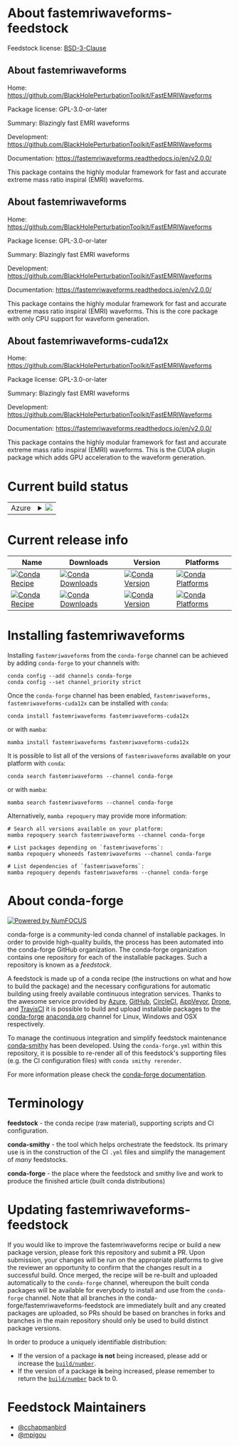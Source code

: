 About fastemriwaveforms-feedstock
=================================

Feedstock license: [BSD-3-Clause](https://github.com/conda-forge/fastemriwaveforms-feedstock/blob/main/LICENSE.txt)


About fastemriwaveforms
-----------------------

Home: https://github.com/BlackHolePerturbationToolkit/FastEMRIWaveforms

Package license: GPL-3.0-or-later

Summary: Blazingly fast EMRI waveforms

Development: https://github.com/BlackHolePerturbationToolkit/FastEMRIWaveforms

Documentation: https://fastemriwaveforms.readthedocs.io/en/v2.0.0/

This package contains the highly modular framework for fast and accurate extreme mass ratio
inspiral (EMRI) waveforms.


About fastemriwaveforms
-----------------------

Home: https://github.com/BlackHolePerturbationToolkit/FastEMRIWaveforms

Package license: GPL-3.0-or-later

Summary: Blazingly fast EMRI waveforms

Development: https://github.com/BlackHolePerturbationToolkit/FastEMRIWaveforms

Documentation: https://fastemriwaveforms.readthedocs.io/en/v2.0.0/

This package contains the highly modular framework for fast and accurate extreme mass ratio
inspiral (EMRI) waveforms. This is the core package with only CPU support
for waveform generation.


About fastemriwaveforms-cuda12x
-------------------------------

Home: https://github.com/BlackHolePerturbationToolkit/FastEMRIWaveforms

Package license: GPL-3.0-or-later

Summary: Blazingly fast EMRI waveforms

Development: https://github.com/BlackHolePerturbationToolkit/FastEMRIWaveforms

Documentation: https://fastemriwaveforms.readthedocs.io/en/v2.0.0/

This package contains the highly modular framework for fast and accurate extreme mass ratio
inspiral (EMRI) waveforms. This is the CUDA plugin package which adds GPU acceleration
to the waveform generation.


Current build status
====================


<table>
    
  <tr>
    <td>Azure</td>
    <td>
      <details>
        <summary>
          <a href="https://dev.azure.com/conda-forge/feedstock-builds/_build/latest?definitionId=26153&branchName=main">
            <img src="https://dev.azure.com/conda-forge/feedstock-builds/_apis/build/status/fastemriwaveforms-feedstock?branchName=main">
          </a>
        </summary>
        <table>
          <thead><tr><th>Variant</th><th>Status</th></tr></thead>
          <tbody><tr>
              <td>linux_64_c_compiler_version13cuda_compiler_version12.6cxx_compiler_version13microarch_level1python3.10.____cpython</td>
              <td>
                <a href="https://dev.azure.com/conda-forge/feedstock-builds/_build/latest?definitionId=26153&branchName=main">
                  <img src="https://dev.azure.com/conda-forge/feedstock-builds/_apis/build/status/fastemriwaveforms-feedstock?branchName=main&jobName=linux&configuration=linux%20linux_64_c_compiler_version13cuda_compiler_version12.6cxx_compiler_version13microarch_level1python3.10.____cpython" alt="variant">
                </a>
              </td>
            </tr><tr>
              <td>linux_64_c_compiler_version13cuda_compiler_version12.6cxx_compiler_version13microarch_level1python3.11.____cpython</td>
              <td>
                <a href="https://dev.azure.com/conda-forge/feedstock-builds/_build/latest?definitionId=26153&branchName=main">
                  <img src="https://dev.azure.com/conda-forge/feedstock-builds/_apis/build/status/fastemriwaveforms-feedstock?branchName=main&jobName=linux&configuration=linux%20linux_64_c_compiler_version13cuda_compiler_version12.6cxx_compiler_version13microarch_level1python3.11.____cpython" alt="variant">
                </a>
              </td>
            </tr><tr>
              <td>linux_64_c_compiler_version13cuda_compiler_version12.6cxx_compiler_version13microarch_level1python3.12.____cpython</td>
              <td>
                <a href="https://dev.azure.com/conda-forge/feedstock-builds/_build/latest?definitionId=26153&branchName=main">
                  <img src="https://dev.azure.com/conda-forge/feedstock-builds/_apis/build/status/fastemriwaveforms-feedstock?branchName=main&jobName=linux&configuration=linux%20linux_64_c_compiler_version13cuda_compiler_version12.6cxx_compiler_version13microarch_level1python3.12.____cpython" alt="variant">
                </a>
              </td>
            </tr><tr>
              <td>linux_64_c_compiler_version13cuda_compiler_version12.6cxx_compiler_version13microarch_level1python3.13.____cp313</td>
              <td>
                <a href="https://dev.azure.com/conda-forge/feedstock-builds/_build/latest?definitionId=26153&branchName=main">
                  <img src="https://dev.azure.com/conda-forge/feedstock-builds/_apis/build/status/fastemriwaveforms-feedstock?branchName=main&jobName=linux&configuration=linux%20linux_64_c_compiler_version13cuda_compiler_version12.6cxx_compiler_version13microarch_level1python3.13.____cp313" alt="variant">
                </a>
              </td>
            </tr><tr>
              <td>linux_64_c_compiler_version13cuda_compiler_version12.6cxx_compiler_version13microarch_level3python3.10.____cpython</td>
              <td>
                <a href="https://dev.azure.com/conda-forge/feedstock-builds/_build/latest?definitionId=26153&branchName=main">
                  <img src="https://dev.azure.com/conda-forge/feedstock-builds/_apis/build/status/fastemriwaveforms-feedstock?branchName=main&jobName=linux&configuration=linux%20linux_64_c_compiler_version13cuda_compiler_version12.6cxx_compiler_version13microarch_level3python3.10.____cpython" alt="variant">
                </a>
              </td>
            </tr><tr>
              <td>linux_64_c_compiler_version13cuda_compiler_version12.6cxx_compiler_version13microarch_level3python3.11.____cpython</td>
              <td>
                <a href="https://dev.azure.com/conda-forge/feedstock-builds/_build/latest?definitionId=26153&branchName=main">
                  <img src="https://dev.azure.com/conda-forge/feedstock-builds/_apis/build/status/fastemriwaveforms-feedstock?branchName=main&jobName=linux&configuration=linux%20linux_64_c_compiler_version13cuda_compiler_version12.6cxx_compiler_version13microarch_level3python3.11.____cpython" alt="variant">
                </a>
              </td>
            </tr><tr>
              <td>linux_64_c_compiler_version13cuda_compiler_version12.6cxx_compiler_version13microarch_level3python3.12.____cpython</td>
              <td>
                <a href="https://dev.azure.com/conda-forge/feedstock-builds/_build/latest?definitionId=26153&branchName=main">
                  <img src="https://dev.azure.com/conda-forge/feedstock-builds/_apis/build/status/fastemriwaveforms-feedstock?branchName=main&jobName=linux&configuration=linux%20linux_64_c_compiler_version13cuda_compiler_version12.6cxx_compiler_version13microarch_level3python3.12.____cpython" alt="variant">
                </a>
              </td>
            </tr><tr>
              <td>linux_64_c_compiler_version13cuda_compiler_version12.6cxx_compiler_version13microarch_level3python3.13.____cp313</td>
              <td>
                <a href="https://dev.azure.com/conda-forge/feedstock-builds/_build/latest?definitionId=26153&branchName=main">
                  <img src="https://dev.azure.com/conda-forge/feedstock-builds/_apis/build/status/fastemriwaveforms-feedstock?branchName=main&jobName=linux&configuration=linux%20linux_64_c_compiler_version13cuda_compiler_version12.6cxx_compiler_version13microarch_level3python3.13.____cp313" alt="variant">
                </a>
              </td>
            </tr><tr>
              <td>linux_64_c_compiler_version13cuda_compiler_version12.6cxx_compiler_version13microarch_level4python3.10.____cpython</td>
              <td>
                <a href="https://dev.azure.com/conda-forge/feedstock-builds/_build/latest?definitionId=26153&branchName=main">
                  <img src="https://dev.azure.com/conda-forge/feedstock-builds/_apis/build/status/fastemriwaveforms-feedstock?branchName=main&jobName=linux&configuration=linux%20linux_64_c_compiler_version13cuda_compiler_version12.6cxx_compiler_version13microarch_level4python3.10.____cpython" alt="variant">
                </a>
              </td>
            </tr><tr>
              <td>linux_64_c_compiler_version13cuda_compiler_version12.6cxx_compiler_version13microarch_level4python3.11.____cpython</td>
              <td>
                <a href="https://dev.azure.com/conda-forge/feedstock-builds/_build/latest?definitionId=26153&branchName=main">
                  <img src="https://dev.azure.com/conda-forge/feedstock-builds/_apis/build/status/fastemriwaveforms-feedstock?branchName=main&jobName=linux&configuration=linux%20linux_64_c_compiler_version13cuda_compiler_version12.6cxx_compiler_version13microarch_level4python3.11.____cpython" alt="variant">
                </a>
              </td>
            </tr><tr>
              <td>linux_64_c_compiler_version13cuda_compiler_version12.6cxx_compiler_version13microarch_level4python3.12.____cpython</td>
              <td>
                <a href="https://dev.azure.com/conda-forge/feedstock-builds/_build/latest?definitionId=26153&branchName=main">
                  <img src="https://dev.azure.com/conda-forge/feedstock-builds/_apis/build/status/fastemriwaveforms-feedstock?branchName=main&jobName=linux&configuration=linux%20linux_64_c_compiler_version13cuda_compiler_version12.6cxx_compiler_version13microarch_level4python3.12.____cpython" alt="variant">
                </a>
              </td>
            </tr><tr>
              <td>linux_64_c_compiler_version13cuda_compiler_version12.6cxx_compiler_version13microarch_level4python3.13.____cp313</td>
              <td>
                <a href="https://dev.azure.com/conda-forge/feedstock-builds/_build/latest?definitionId=26153&branchName=main">
                  <img src="https://dev.azure.com/conda-forge/feedstock-builds/_apis/build/status/fastemriwaveforms-feedstock?branchName=main&jobName=linux&configuration=linux%20linux_64_c_compiler_version13cuda_compiler_version12.6cxx_compiler_version13microarch_level4python3.13.____cp313" alt="variant">
                </a>
              </td>
            </tr><tr>
              <td>linux_64_c_compiler_version14cuda_compiler_versionNonecxx_compiler_version14microarch_level1python3.10.____cpython</td>
              <td>
                <a href="https://dev.azure.com/conda-forge/feedstock-builds/_build/latest?definitionId=26153&branchName=main">
                  <img src="https://dev.azure.com/conda-forge/feedstock-builds/_apis/build/status/fastemriwaveforms-feedstock?branchName=main&jobName=linux&configuration=linux%20linux_64_c_compiler_version14cuda_compiler_versionNonecxx_compiler_version14microarch_level1python3.10.____cpython" alt="variant">
                </a>
              </td>
            </tr><tr>
              <td>linux_64_c_compiler_version14cuda_compiler_versionNonecxx_compiler_version14microarch_level1python3.11.____cpython</td>
              <td>
                <a href="https://dev.azure.com/conda-forge/feedstock-builds/_build/latest?definitionId=26153&branchName=main">
                  <img src="https://dev.azure.com/conda-forge/feedstock-builds/_apis/build/status/fastemriwaveforms-feedstock?branchName=main&jobName=linux&configuration=linux%20linux_64_c_compiler_version14cuda_compiler_versionNonecxx_compiler_version14microarch_level1python3.11.____cpython" alt="variant">
                </a>
              </td>
            </tr><tr>
              <td>linux_64_c_compiler_version14cuda_compiler_versionNonecxx_compiler_version14microarch_level1python3.12.____cpython</td>
              <td>
                <a href="https://dev.azure.com/conda-forge/feedstock-builds/_build/latest?definitionId=26153&branchName=main">
                  <img src="https://dev.azure.com/conda-forge/feedstock-builds/_apis/build/status/fastemriwaveforms-feedstock?branchName=main&jobName=linux&configuration=linux%20linux_64_c_compiler_version14cuda_compiler_versionNonecxx_compiler_version14microarch_level1python3.12.____cpython" alt="variant">
                </a>
              </td>
            </tr><tr>
              <td>linux_64_c_compiler_version14cuda_compiler_versionNonecxx_compiler_version14microarch_level1python3.13.____cp313</td>
              <td>
                <a href="https://dev.azure.com/conda-forge/feedstock-builds/_build/latest?definitionId=26153&branchName=main">
                  <img src="https://dev.azure.com/conda-forge/feedstock-builds/_apis/build/status/fastemriwaveforms-feedstock?branchName=main&jobName=linux&configuration=linux%20linux_64_c_compiler_version14cuda_compiler_versionNonecxx_compiler_version14microarch_level1python3.13.____cp313" alt="variant">
                </a>
              </td>
            </tr><tr>
              <td>linux_64_c_compiler_version14cuda_compiler_versionNonecxx_compiler_version14microarch_level3python3.10.____cpython</td>
              <td>
                <a href="https://dev.azure.com/conda-forge/feedstock-builds/_build/latest?definitionId=26153&branchName=main">
                  <img src="https://dev.azure.com/conda-forge/feedstock-builds/_apis/build/status/fastemriwaveforms-feedstock?branchName=main&jobName=linux&configuration=linux%20linux_64_c_compiler_version14cuda_compiler_versionNonecxx_compiler_version14microarch_level3python3.10.____cpython" alt="variant">
                </a>
              </td>
            </tr><tr>
              <td>linux_64_c_compiler_version14cuda_compiler_versionNonecxx_compiler_version14microarch_level3python3.11.____cpython</td>
              <td>
                <a href="https://dev.azure.com/conda-forge/feedstock-builds/_build/latest?definitionId=26153&branchName=main">
                  <img src="https://dev.azure.com/conda-forge/feedstock-builds/_apis/build/status/fastemriwaveforms-feedstock?branchName=main&jobName=linux&configuration=linux%20linux_64_c_compiler_version14cuda_compiler_versionNonecxx_compiler_version14microarch_level3python3.11.____cpython" alt="variant">
                </a>
              </td>
            </tr><tr>
              <td>linux_64_c_compiler_version14cuda_compiler_versionNonecxx_compiler_version14microarch_level3python3.12.____cpython</td>
              <td>
                <a href="https://dev.azure.com/conda-forge/feedstock-builds/_build/latest?definitionId=26153&branchName=main">
                  <img src="https://dev.azure.com/conda-forge/feedstock-builds/_apis/build/status/fastemriwaveforms-feedstock?branchName=main&jobName=linux&configuration=linux%20linux_64_c_compiler_version14cuda_compiler_versionNonecxx_compiler_version14microarch_level3python3.12.____cpython" alt="variant">
                </a>
              </td>
            </tr><tr>
              <td>linux_64_c_compiler_version14cuda_compiler_versionNonecxx_compiler_version14microarch_level3python3.13.____cp313</td>
              <td>
                <a href="https://dev.azure.com/conda-forge/feedstock-builds/_build/latest?definitionId=26153&branchName=main">
                  <img src="https://dev.azure.com/conda-forge/feedstock-builds/_apis/build/status/fastemriwaveforms-feedstock?branchName=main&jobName=linux&configuration=linux%20linux_64_c_compiler_version14cuda_compiler_versionNonecxx_compiler_version14microarch_level3python3.13.____cp313" alt="variant">
                </a>
              </td>
            </tr><tr>
              <td>linux_64_c_compiler_version14cuda_compiler_versionNonecxx_compiler_version14microarch_level4python3.10.____cpython</td>
              <td>
                <a href="https://dev.azure.com/conda-forge/feedstock-builds/_build/latest?definitionId=26153&branchName=main">
                  <img src="https://dev.azure.com/conda-forge/feedstock-builds/_apis/build/status/fastemriwaveforms-feedstock?branchName=main&jobName=linux&configuration=linux%20linux_64_c_compiler_version14cuda_compiler_versionNonecxx_compiler_version14microarch_level4python3.10.____cpython" alt="variant">
                </a>
              </td>
            </tr><tr>
              <td>linux_64_c_compiler_version14cuda_compiler_versionNonecxx_compiler_version14microarch_level4python3.11.____cpython</td>
              <td>
                <a href="https://dev.azure.com/conda-forge/feedstock-builds/_build/latest?definitionId=26153&branchName=main">
                  <img src="https://dev.azure.com/conda-forge/feedstock-builds/_apis/build/status/fastemriwaveforms-feedstock?branchName=main&jobName=linux&configuration=linux%20linux_64_c_compiler_version14cuda_compiler_versionNonecxx_compiler_version14microarch_level4python3.11.____cpython" alt="variant">
                </a>
              </td>
            </tr><tr>
              <td>linux_64_c_compiler_version14cuda_compiler_versionNonecxx_compiler_version14microarch_level4python3.12.____cpython</td>
              <td>
                <a href="https://dev.azure.com/conda-forge/feedstock-builds/_build/latest?definitionId=26153&branchName=main">
                  <img src="https://dev.azure.com/conda-forge/feedstock-builds/_apis/build/status/fastemriwaveforms-feedstock?branchName=main&jobName=linux&configuration=linux%20linux_64_c_compiler_version14cuda_compiler_versionNonecxx_compiler_version14microarch_level4python3.12.____cpython" alt="variant">
                </a>
              </td>
            </tr><tr>
              <td>linux_64_c_compiler_version14cuda_compiler_versionNonecxx_compiler_version14microarch_level4python3.13.____cp313</td>
              <td>
                <a href="https://dev.azure.com/conda-forge/feedstock-builds/_build/latest?definitionId=26153&branchName=main">
                  <img src="https://dev.azure.com/conda-forge/feedstock-builds/_apis/build/status/fastemriwaveforms-feedstock?branchName=main&jobName=linux&configuration=linux%20linux_64_c_compiler_version14cuda_compiler_versionNonecxx_compiler_version14microarch_level4python3.13.____cp313" alt="variant">
                </a>
              </td>
            </tr><tr>
              <td>linux_aarch64_c_compiler_version13cuda_compiler_version12.6cxx_compiler_version13python3.10.____cpython</td>
              <td>
                <a href="https://dev.azure.com/conda-forge/feedstock-builds/_build/latest?definitionId=26153&branchName=main">
                  <img src="https://dev.azure.com/conda-forge/feedstock-builds/_apis/build/status/fastemriwaveforms-feedstock?branchName=main&jobName=linux&configuration=linux%20linux_aarch64_c_compiler_version13cuda_compiler_version12.6cxx_compiler_version13python3.10.____cpython" alt="variant">
                </a>
              </td>
            </tr><tr>
              <td>linux_aarch64_c_compiler_version13cuda_compiler_version12.6cxx_compiler_version13python3.11.____cpython</td>
              <td>
                <a href="https://dev.azure.com/conda-forge/feedstock-builds/_build/latest?definitionId=26153&branchName=main">
                  <img src="https://dev.azure.com/conda-forge/feedstock-builds/_apis/build/status/fastemriwaveforms-feedstock?branchName=main&jobName=linux&configuration=linux%20linux_aarch64_c_compiler_version13cuda_compiler_version12.6cxx_compiler_version13python3.11.____cpython" alt="variant">
                </a>
              </td>
            </tr><tr>
              <td>linux_aarch64_c_compiler_version13cuda_compiler_version12.6cxx_compiler_version13python3.12.____cpython</td>
              <td>
                <a href="https://dev.azure.com/conda-forge/feedstock-builds/_build/latest?definitionId=26153&branchName=main">
                  <img src="https://dev.azure.com/conda-forge/feedstock-builds/_apis/build/status/fastemriwaveforms-feedstock?branchName=main&jobName=linux&configuration=linux%20linux_aarch64_c_compiler_version13cuda_compiler_version12.6cxx_compiler_version13python3.12.____cpython" alt="variant">
                </a>
              </td>
            </tr><tr>
              <td>linux_aarch64_c_compiler_version13cuda_compiler_version12.6cxx_compiler_version13python3.13.____cp313</td>
              <td>
                <a href="https://dev.azure.com/conda-forge/feedstock-builds/_build/latest?definitionId=26153&branchName=main">
                  <img src="https://dev.azure.com/conda-forge/feedstock-builds/_apis/build/status/fastemriwaveforms-feedstock?branchName=main&jobName=linux&configuration=linux%20linux_aarch64_c_compiler_version13cuda_compiler_version12.6cxx_compiler_version13python3.13.____cp313" alt="variant">
                </a>
              </td>
            </tr><tr>
              <td>linux_aarch64_c_compiler_version14cuda_compiler_versionNonecxx_compiler_version14python3.10.____cpython</td>
              <td>
                <a href="https://dev.azure.com/conda-forge/feedstock-builds/_build/latest?definitionId=26153&branchName=main">
                  <img src="https://dev.azure.com/conda-forge/feedstock-builds/_apis/build/status/fastemriwaveforms-feedstock?branchName=main&jobName=linux&configuration=linux%20linux_aarch64_c_compiler_version14cuda_compiler_versionNonecxx_compiler_version14python3.10.____cpython" alt="variant">
                </a>
              </td>
            </tr><tr>
              <td>linux_aarch64_c_compiler_version14cuda_compiler_versionNonecxx_compiler_version14python3.11.____cpython</td>
              <td>
                <a href="https://dev.azure.com/conda-forge/feedstock-builds/_build/latest?definitionId=26153&branchName=main">
                  <img src="https://dev.azure.com/conda-forge/feedstock-builds/_apis/build/status/fastemriwaveforms-feedstock?branchName=main&jobName=linux&configuration=linux%20linux_aarch64_c_compiler_version14cuda_compiler_versionNonecxx_compiler_version14python3.11.____cpython" alt="variant">
                </a>
              </td>
            </tr><tr>
              <td>linux_aarch64_c_compiler_version14cuda_compiler_versionNonecxx_compiler_version14python3.12.____cpython</td>
              <td>
                <a href="https://dev.azure.com/conda-forge/feedstock-builds/_build/latest?definitionId=26153&branchName=main">
                  <img src="https://dev.azure.com/conda-forge/feedstock-builds/_apis/build/status/fastemriwaveforms-feedstock?branchName=main&jobName=linux&configuration=linux%20linux_aarch64_c_compiler_version14cuda_compiler_versionNonecxx_compiler_version14python3.12.____cpython" alt="variant">
                </a>
              </td>
            </tr><tr>
              <td>linux_aarch64_c_compiler_version14cuda_compiler_versionNonecxx_compiler_version14python3.13.____cp313</td>
              <td>
                <a href="https://dev.azure.com/conda-forge/feedstock-builds/_build/latest?definitionId=26153&branchName=main">
                  <img src="https://dev.azure.com/conda-forge/feedstock-builds/_apis/build/status/fastemriwaveforms-feedstock?branchName=main&jobName=linux&configuration=linux%20linux_aarch64_c_compiler_version14cuda_compiler_versionNonecxx_compiler_version14python3.13.____cp313" alt="variant">
                </a>
              </td>
            </tr><tr>
              <td>linux_ppc64le_c_compiler_version12cuda_compiler_version12.4cxx_compiler_version12python3.10.____cpython</td>
              <td>
                <a href="https://dev.azure.com/conda-forge/feedstock-builds/_build/latest?definitionId=26153&branchName=main">
                  <img src="https://dev.azure.com/conda-forge/feedstock-builds/_apis/build/status/fastemriwaveforms-feedstock?branchName=main&jobName=linux&configuration=linux%20linux_ppc64le_c_compiler_version12cuda_compiler_version12.4cxx_compiler_version12python3.10.____cpython" alt="variant">
                </a>
              </td>
            </tr><tr>
              <td>linux_ppc64le_c_compiler_version12cuda_compiler_version12.4cxx_compiler_version12python3.11.____cpython</td>
              <td>
                <a href="https://dev.azure.com/conda-forge/feedstock-builds/_build/latest?definitionId=26153&branchName=main">
                  <img src="https://dev.azure.com/conda-forge/feedstock-builds/_apis/build/status/fastemriwaveforms-feedstock?branchName=main&jobName=linux&configuration=linux%20linux_ppc64le_c_compiler_version12cuda_compiler_version12.4cxx_compiler_version12python3.11.____cpython" alt="variant">
                </a>
              </td>
            </tr><tr>
              <td>linux_ppc64le_c_compiler_version12cuda_compiler_version12.4cxx_compiler_version12python3.12.____cpython</td>
              <td>
                <a href="https://dev.azure.com/conda-forge/feedstock-builds/_build/latest?definitionId=26153&branchName=main">
                  <img src="https://dev.azure.com/conda-forge/feedstock-builds/_apis/build/status/fastemriwaveforms-feedstock?branchName=main&jobName=linux&configuration=linux%20linux_ppc64le_c_compiler_version12cuda_compiler_version12.4cxx_compiler_version12python3.12.____cpython" alt="variant">
                </a>
              </td>
            </tr><tr>
              <td>linux_ppc64le_c_compiler_version12cuda_compiler_version12.4cxx_compiler_version12python3.13.____cp313</td>
              <td>
                <a href="https://dev.azure.com/conda-forge/feedstock-builds/_build/latest?definitionId=26153&branchName=main">
                  <img src="https://dev.azure.com/conda-forge/feedstock-builds/_apis/build/status/fastemriwaveforms-feedstock?branchName=main&jobName=linux&configuration=linux%20linux_ppc64le_c_compiler_version12cuda_compiler_version12.4cxx_compiler_version12python3.13.____cp313" alt="variant">
                </a>
              </td>
            </tr><tr>
              <td>linux_ppc64le_c_compiler_version14cuda_compiler_versionNonecxx_compiler_version14python3.10.____cpython</td>
              <td>
                <a href="https://dev.azure.com/conda-forge/feedstock-builds/_build/latest?definitionId=26153&branchName=main">
                  <img src="https://dev.azure.com/conda-forge/feedstock-builds/_apis/build/status/fastemriwaveforms-feedstock?branchName=main&jobName=linux&configuration=linux%20linux_ppc64le_c_compiler_version14cuda_compiler_versionNonecxx_compiler_version14python3.10.____cpython" alt="variant">
                </a>
              </td>
            </tr><tr>
              <td>linux_ppc64le_c_compiler_version14cuda_compiler_versionNonecxx_compiler_version14python3.11.____cpython</td>
              <td>
                <a href="https://dev.azure.com/conda-forge/feedstock-builds/_build/latest?definitionId=26153&branchName=main">
                  <img src="https://dev.azure.com/conda-forge/feedstock-builds/_apis/build/status/fastemriwaveforms-feedstock?branchName=main&jobName=linux&configuration=linux%20linux_ppc64le_c_compiler_version14cuda_compiler_versionNonecxx_compiler_version14python3.11.____cpython" alt="variant">
                </a>
              </td>
            </tr><tr>
              <td>linux_ppc64le_c_compiler_version14cuda_compiler_versionNonecxx_compiler_version14python3.12.____cpython</td>
              <td>
                <a href="https://dev.azure.com/conda-forge/feedstock-builds/_build/latest?definitionId=26153&branchName=main">
                  <img src="https://dev.azure.com/conda-forge/feedstock-builds/_apis/build/status/fastemriwaveforms-feedstock?branchName=main&jobName=linux&configuration=linux%20linux_ppc64le_c_compiler_version14cuda_compiler_versionNonecxx_compiler_version14python3.12.____cpython" alt="variant">
                </a>
              </td>
            </tr><tr>
              <td>linux_ppc64le_c_compiler_version14cuda_compiler_versionNonecxx_compiler_version14python3.13.____cp313</td>
              <td>
                <a href="https://dev.azure.com/conda-forge/feedstock-builds/_build/latest?definitionId=26153&branchName=main">
                  <img src="https://dev.azure.com/conda-forge/feedstock-builds/_apis/build/status/fastemriwaveforms-feedstock?branchName=main&jobName=linux&configuration=linux%20linux_ppc64le_c_compiler_version14cuda_compiler_versionNonecxx_compiler_version14python3.13.____cp313" alt="variant">
                </a>
              </td>
            </tr><tr>
              <td>osx_64_microarch_level1python3.10.____cpython</td>
              <td>
                <a href="https://dev.azure.com/conda-forge/feedstock-builds/_build/latest?definitionId=26153&branchName=main">
                  <img src="https://dev.azure.com/conda-forge/feedstock-builds/_apis/build/status/fastemriwaveforms-feedstock?branchName=main&jobName=osx&configuration=osx%20osx_64_microarch_level1python3.10.____cpython" alt="variant">
                </a>
              </td>
            </tr><tr>
              <td>osx_64_microarch_level1python3.11.____cpython</td>
              <td>
                <a href="https://dev.azure.com/conda-forge/feedstock-builds/_build/latest?definitionId=26153&branchName=main">
                  <img src="https://dev.azure.com/conda-forge/feedstock-builds/_apis/build/status/fastemriwaveforms-feedstock?branchName=main&jobName=osx&configuration=osx%20osx_64_microarch_level1python3.11.____cpython" alt="variant">
                </a>
              </td>
            </tr><tr>
              <td>osx_64_microarch_level1python3.12.____cpython</td>
              <td>
                <a href="https://dev.azure.com/conda-forge/feedstock-builds/_build/latest?definitionId=26153&branchName=main">
                  <img src="https://dev.azure.com/conda-forge/feedstock-builds/_apis/build/status/fastemriwaveforms-feedstock?branchName=main&jobName=osx&configuration=osx%20osx_64_microarch_level1python3.12.____cpython" alt="variant">
                </a>
              </td>
            </tr><tr>
              <td>osx_64_microarch_level1python3.13.____cp313</td>
              <td>
                <a href="https://dev.azure.com/conda-forge/feedstock-builds/_build/latest?definitionId=26153&branchName=main">
                  <img src="https://dev.azure.com/conda-forge/feedstock-builds/_apis/build/status/fastemriwaveforms-feedstock?branchName=main&jobName=osx&configuration=osx%20osx_64_microarch_level1python3.13.____cp313" alt="variant">
                </a>
              </td>
            </tr><tr>
              <td>osx_64_microarch_level3python3.10.____cpython</td>
              <td>
                <a href="https://dev.azure.com/conda-forge/feedstock-builds/_build/latest?definitionId=26153&branchName=main">
                  <img src="https://dev.azure.com/conda-forge/feedstock-builds/_apis/build/status/fastemriwaveforms-feedstock?branchName=main&jobName=osx&configuration=osx%20osx_64_microarch_level3python3.10.____cpython" alt="variant">
                </a>
              </td>
            </tr><tr>
              <td>osx_64_microarch_level3python3.11.____cpython</td>
              <td>
                <a href="https://dev.azure.com/conda-forge/feedstock-builds/_build/latest?definitionId=26153&branchName=main">
                  <img src="https://dev.azure.com/conda-forge/feedstock-builds/_apis/build/status/fastemriwaveforms-feedstock?branchName=main&jobName=osx&configuration=osx%20osx_64_microarch_level3python3.11.____cpython" alt="variant">
                </a>
              </td>
            </tr><tr>
              <td>osx_64_microarch_level3python3.12.____cpython</td>
              <td>
                <a href="https://dev.azure.com/conda-forge/feedstock-builds/_build/latest?definitionId=26153&branchName=main">
                  <img src="https://dev.azure.com/conda-forge/feedstock-builds/_apis/build/status/fastemriwaveforms-feedstock?branchName=main&jobName=osx&configuration=osx%20osx_64_microarch_level3python3.12.____cpython" alt="variant">
                </a>
              </td>
            </tr><tr>
              <td>osx_64_microarch_level3python3.13.____cp313</td>
              <td>
                <a href="https://dev.azure.com/conda-forge/feedstock-builds/_build/latest?definitionId=26153&branchName=main">
                  <img src="https://dev.azure.com/conda-forge/feedstock-builds/_apis/build/status/fastemriwaveforms-feedstock?branchName=main&jobName=osx&configuration=osx%20osx_64_microarch_level3python3.13.____cp313" alt="variant">
                </a>
              </td>
            </tr><tr>
              <td>osx_64_microarch_level4python3.10.____cpython</td>
              <td>
                <a href="https://dev.azure.com/conda-forge/feedstock-builds/_build/latest?definitionId=26153&branchName=main">
                  <img src="https://dev.azure.com/conda-forge/feedstock-builds/_apis/build/status/fastemriwaveforms-feedstock?branchName=main&jobName=osx&configuration=osx%20osx_64_microarch_level4python3.10.____cpython" alt="variant">
                </a>
              </td>
            </tr><tr>
              <td>osx_64_microarch_level4python3.11.____cpython</td>
              <td>
                <a href="https://dev.azure.com/conda-forge/feedstock-builds/_build/latest?definitionId=26153&branchName=main">
                  <img src="https://dev.azure.com/conda-forge/feedstock-builds/_apis/build/status/fastemriwaveforms-feedstock?branchName=main&jobName=osx&configuration=osx%20osx_64_microarch_level4python3.11.____cpython" alt="variant">
                </a>
              </td>
            </tr><tr>
              <td>osx_64_microarch_level4python3.12.____cpython</td>
              <td>
                <a href="https://dev.azure.com/conda-forge/feedstock-builds/_build/latest?definitionId=26153&branchName=main">
                  <img src="https://dev.azure.com/conda-forge/feedstock-builds/_apis/build/status/fastemriwaveforms-feedstock?branchName=main&jobName=osx&configuration=osx%20osx_64_microarch_level4python3.12.____cpython" alt="variant">
                </a>
              </td>
            </tr><tr>
              <td>osx_64_microarch_level4python3.13.____cp313</td>
              <td>
                <a href="https://dev.azure.com/conda-forge/feedstock-builds/_build/latest?definitionId=26153&branchName=main">
                  <img src="https://dev.azure.com/conda-forge/feedstock-builds/_apis/build/status/fastemriwaveforms-feedstock?branchName=main&jobName=osx&configuration=osx%20osx_64_microarch_level4python3.13.____cp313" alt="variant">
                </a>
              </td>
            </tr><tr>
              <td>osx_arm64_python3.10.____cpython</td>
              <td>
                <a href="https://dev.azure.com/conda-forge/feedstock-builds/_build/latest?definitionId=26153&branchName=main">
                  <img src="https://dev.azure.com/conda-forge/feedstock-builds/_apis/build/status/fastemriwaveforms-feedstock?branchName=main&jobName=osx&configuration=osx%20osx_arm64_python3.10.____cpython" alt="variant">
                </a>
              </td>
            </tr><tr>
              <td>osx_arm64_python3.11.____cpython</td>
              <td>
                <a href="https://dev.azure.com/conda-forge/feedstock-builds/_build/latest?definitionId=26153&branchName=main">
                  <img src="https://dev.azure.com/conda-forge/feedstock-builds/_apis/build/status/fastemriwaveforms-feedstock?branchName=main&jobName=osx&configuration=osx%20osx_arm64_python3.11.____cpython" alt="variant">
                </a>
              </td>
            </tr><tr>
              <td>osx_arm64_python3.12.____cpython</td>
              <td>
                <a href="https://dev.azure.com/conda-forge/feedstock-builds/_build/latest?definitionId=26153&branchName=main">
                  <img src="https://dev.azure.com/conda-forge/feedstock-builds/_apis/build/status/fastemriwaveforms-feedstock?branchName=main&jobName=osx&configuration=osx%20osx_arm64_python3.12.____cpython" alt="variant">
                </a>
              </td>
            </tr><tr>
              <td>osx_arm64_python3.13.____cp313</td>
              <td>
                <a href="https://dev.azure.com/conda-forge/feedstock-builds/_build/latest?definitionId=26153&branchName=main">
                  <img src="https://dev.azure.com/conda-forge/feedstock-builds/_apis/build/status/fastemriwaveforms-feedstock?branchName=main&jobName=osx&configuration=osx%20osx_arm64_python3.13.____cp313" alt="variant">
                </a>
              </td>
            </tr><tr>
              <td>win_64_cuda_compiler_version12.6python3.10.____cpython</td>
              <td>
                <a href="https://dev.azure.com/conda-forge/feedstock-builds/_build/latest?definitionId=26153&branchName=main">
                  <img src="https://dev.azure.com/conda-forge/feedstock-builds/_apis/build/status/fastemriwaveforms-feedstock?branchName=main&jobName=win&configuration=win%20win_64_cuda_compiler_version12.6python3.10.____cpython" alt="variant">
                </a>
              </td>
            </tr><tr>
              <td>win_64_cuda_compiler_version12.6python3.11.____cpython</td>
              <td>
                <a href="https://dev.azure.com/conda-forge/feedstock-builds/_build/latest?definitionId=26153&branchName=main">
                  <img src="https://dev.azure.com/conda-forge/feedstock-builds/_apis/build/status/fastemriwaveforms-feedstock?branchName=main&jobName=win&configuration=win%20win_64_cuda_compiler_version12.6python3.11.____cpython" alt="variant">
                </a>
              </td>
            </tr><tr>
              <td>win_64_cuda_compiler_version12.6python3.12.____cpython</td>
              <td>
                <a href="https://dev.azure.com/conda-forge/feedstock-builds/_build/latest?definitionId=26153&branchName=main">
                  <img src="https://dev.azure.com/conda-forge/feedstock-builds/_apis/build/status/fastemriwaveforms-feedstock?branchName=main&jobName=win&configuration=win%20win_64_cuda_compiler_version12.6python3.12.____cpython" alt="variant">
                </a>
              </td>
            </tr><tr>
              <td>win_64_cuda_compiler_version12.6python3.13.____cp313</td>
              <td>
                <a href="https://dev.azure.com/conda-forge/feedstock-builds/_build/latest?definitionId=26153&branchName=main">
                  <img src="https://dev.azure.com/conda-forge/feedstock-builds/_apis/build/status/fastemriwaveforms-feedstock?branchName=main&jobName=win&configuration=win%20win_64_cuda_compiler_version12.6python3.13.____cp313" alt="variant">
                </a>
              </td>
            </tr><tr>
              <td>win_64_cuda_compiler_versionNonepython3.10.____cpython</td>
              <td>
                <a href="https://dev.azure.com/conda-forge/feedstock-builds/_build/latest?definitionId=26153&branchName=main">
                  <img src="https://dev.azure.com/conda-forge/feedstock-builds/_apis/build/status/fastemriwaveforms-feedstock?branchName=main&jobName=win&configuration=win%20win_64_cuda_compiler_versionNonepython3.10.____cpython" alt="variant">
                </a>
              </td>
            </tr><tr>
              <td>win_64_cuda_compiler_versionNonepython3.11.____cpython</td>
              <td>
                <a href="https://dev.azure.com/conda-forge/feedstock-builds/_build/latest?definitionId=26153&branchName=main">
                  <img src="https://dev.azure.com/conda-forge/feedstock-builds/_apis/build/status/fastemriwaveforms-feedstock?branchName=main&jobName=win&configuration=win%20win_64_cuda_compiler_versionNonepython3.11.____cpython" alt="variant">
                </a>
              </td>
            </tr><tr>
              <td>win_64_cuda_compiler_versionNonepython3.12.____cpython</td>
              <td>
                <a href="https://dev.azure.com/conda-forge/feedstock-builds/_build/latest?definitionId=26153&branchName=main">
                  <img src="https://dev.azure.com/conda-forge/feedstock-builds/_apis/build/status/fastemriwaveforms-feedstock?branchName=main&jobName=win&configuration=win%20win_64_cuda_compiler_versionNonepython3.12.____cpython" alt="variant">
                </a>
              </td>
            </tr><tr>
              <td>win_64_cuda_compiler_versionNonepython3.13.____cp313</td>
              <td>
                <a href="https://dev.azure.com/conda-forge/feedstock-builds/_build/latest?definitionId=26153&branchName=main">
                  <img src="https://dev.azure.com/conda-forge/feedstock-builds/_apis/build/status/fastemriwaveforms-feedstock?branchName=main&jobName=win&configuration=win%20win_64_cuda_compiler_versionNonepython3.13.____cp313" alt="variant">
                </a>
              </td>
            </tr>
          </tbody>
        </table>
      </details>
    </td>
  </tr>
</table>

Current release info
====================

| Name | Downloads | Version | Platforms |
| --- | --- | --- | --- |
| [![Conda Recipe](https://img.shields.io/badge/recipe-fastemriwaveforms-green.svg)](https://anaconda.org/conda-forge/fastemriwaveforms) | [![Conda Downloads](https://img.shields.io/conda/dn/conda-forge/fastemriwaveforms.svg)](https://anaconda.org/conda-forge/fastemriwaveforms) | [![Conda Version](https://img.shields.io/conda/vn/conda-forge/fastemriwaveforms.svg)](https://anaconda.org/conda-forge/fastemriwaveforms) | [![Conda Platforms](https://img.shields.io/conda/pn/conda-forge/fastemriwaveforms.svg)](https://anaconda.org/conda-forge/fastemriwaveforms) |
| [![Conda Recipe](https://img.shields.io/badge/recipe-fastemriwaveforms--cuda12x-green.svg)](https://anaconda.org/conda-forge/fastemriwaveforms-cuda12x) | [![Conda Downloads](https://img.shields.io/conda/dn/conda-forge/fastemriwaveforms-cuda12x.svg)](https://anaconda.org/conda-forge/fastemriwaveforms-cuda12x) | [![Conda Version](https://img.shields.io/conda/vn/conda-forge/fastemriwaveforms-cuda12x.svg)](https://anaconda.org/conda-forge/fastemriwaveforms-cuda12x) | [![Conda Platforms](https://img.shields.io/conda/pn/conda-forge/fastemriwaveforms-cuda12x.svg)](https://anaconda.org/conda-forge/fastemriwaveforms-cuda12x) |

Installing fastemriwaveforms
============================

Installing `fastemriwaveforms` from the `conda-forge` channel can be achieved by adding `conda-forge` to your channels with:

```
conda config --add channels conda-forge
conda config --set channel_priority strict
```

Once the `conda-forge` channel has been enabled, `fastemriwaveforms, fastemriwaveforms-cuda12x` can be installed with `conda`:

```
conda install fastemriwaveforms fastemriwaveforms-cuda12x
```

or with `mamba`:

```
mamba install fastemriwaveforms fastemriwaveforms-cuda12x
```

It is possible to list all of the versions of `fastemriwaveforms` available on your platform with `conda`:

```
conda search fastemriwaveforms --channel conda-forge
```

or with `mamba`:

```
mamba search fastemriwaveforms --channel conda-forge
```

Alternatively, `mamba repoquery` may provide more information:

```
# Search all versions available on your platform:
mamba repoquery search fastemriwaveforms --channel conda-forge

# List packages depending on `fastemriwaveforms`:
mamba repoquery whoneeds fastemriwaveforms --channel conda-forge

# List dependencies of `fastemriwaveforms`:
mamba repoquery depends fastemriwaveforms --channel conda-forge
```


About conda-forge
=================

[![Powered by
NumFOCUS](https://img.shields.io/badge/powered%20by-NumFOCUS-orange.svg?style=flat&colorA=E1523D&colorB=007D8A)](https://numfocus.org)

conda-forge is a community-led conda channel of installable packages.
In order to provide high-quality builds, the process has been automated into the
conda-forge GitHub organization. The conda-forge organization contains one repository
for each of the installable packages. Such a repository is known as a *feedstock*.

A feedstock is made up of a conda recipe (the instructions on what and how to build
the package) and the necessary configurations for automatic building using freely
available continuous integration services. Thanks to the awesome service provided by
[Azure](https://azure.microsoft.com/en-us/services/devops/), [GitHub](https://github.com/),
[CircleCI](https://circleci.com/), [AppVeyor](https://www.appveyor.com/),
[Drone](https://cloud.drone.io/welcome), and [TravisCI](https://travis-ci.com/)
it is possible to build and upload installable packages to the
[conda-forge](https://anaconda.org/conda-forge) [anaconda.org](https://anaconda.org/)
channel for Linux, Windows and OSX respectively.

To manage the continuous integration and simplify feedstock maintenance
[conda-smithy](https://github.com/conda-forge/conda-smithy) has been developed.
Using the ``conda-forge.yml`` within this repository, it is possible to re-render all of
this feedstock's supporting files (e.g. the CI configuration files) with ``conda smithy rerender``.

For more information please check the [conda-forge documentation](https://conda-forge.org/docs/).

Terminology
===========

**feedstock** - the conda recipe (raw material), supporting scripts and CI configuration.

**conda-smithy** - the tool which helps orchestrate the feedstock.
                   Its primary use is in the construction of the CI ``.yml`` files
                   and simplify the management of *many* feedstocks.

**conda-forge** - the place where the feedstock and smithy live and work to
                  produce the finished article (built conda distributions)


Updating fastemriwaveforms-feedstock
====================================

If you would like to improve the fastemriwaveforms recipe or build a new
package version, please fork this repository and submit a PR. Upon submission,
your changes will be run on the appropriate platforms to give the reviewer an
opportunity to confirm that the changes result in a successful build. Once
merged, the recipe will be re-built and uploaded automatically to the
`conda-forge` channel, whereupon the built conda packages will be available for
everybody to install and use from the `conda-forge` channel.
Note that all branches in the conda-forge/fastemriwaveforms-feedstock are
immediately built and any created packages are uploaded, so PRs should be based
on branches in forks and branches in the main repository should only be used to
build distinct package versions.

In order to produce a uniquely identifiable distribution:
 * If the version of a package **is not** being increased, please add or increase
   the [``build/number``](https://docs.conda.io/projects/conda-build/en/latest/resources/define-metadata.html#build-number-and-string).
 * If the version of a package **is** being increased, please remember to return
   the [``build/number``](https://docs.conda.io/projects/conda-build/en/latest/resources/define-metadata.html#build-number-and-string)
   back to 0.

Feedstock Maintainers
=====================

* [@cchapmanbird](https://github.com/cchapmanbird/)
* [@mpigou](https://github.com/mpigou/)

